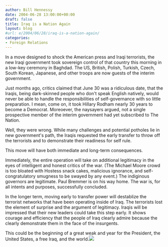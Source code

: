 ```yaml
---
author: Bill Hennessy
date: 2004-06-28 13:00:00+00:00
draft: false
title: Iraq is a Nation Again
layout: blog
#url: e/2004/06/28/iraq-is-a-nation-again/
categories:
- Foreign Relations
---
```


In a move designed to shock the American press and Iraqi terrorists, the new Iraqi government took sovereign control of that country this morning in a low-key ceremony in Baghdad. The US, British, Polish, Turkish, Czech, South Korean, Japanese, and other troops are now guests of the interim government.  
  
Just months ago, critics claimed that June 30 was a ridiculous date, that the Iraqis, being dark-skinned people who don't speak English natively, would never be able to handle the responsibilities of self-governance with so little preparation. I mean, come on, it took Hillary Rodham nearly 30 years to become a Democrat. Moreoever, the naysayers argued, not a single prospective member of the interim government had yet subscribed to The Nation.   
  
Well, they were wrong. While many challenges and potential potholes lie in new government's path, the Iraqis requested the early transfer to throw off the terrorists and to demonstrate their readiness for self rule.   
  
This move will have both immediate and long-term consequences.  
  
Immediately, the entire operation will take on additional legitimacy in the eyes of intelligent and honest critics of the war. (The Michael Moore crowd is too bloated with Hostess snack cakes, malicious ignorance, and self-congratulatory smugness to be swayed by any event.) The indiginous governors are legitimate. Paul Bremmer is on his way home. The war is, for all intents and purposes, successfully concluded.  
  
In the longer term, moving early to transfer power will destablize the terrorist networks that have been operating inside of Iraq. The terrorists lost the element of surprise and the argument of legitimacy. Iraqis will be impressed that their new leaders could take this step early. It shows courage and efficiency that the people of Iraq clearly admire because the clearly demonstrate them in the face of the insurgents.  
  
This could be the beginning of a great weak and year for the President, the United States, a free Iraq, and the world.![](https://blog.billhennessy.com/aggbug.aspx?PostID=734)

